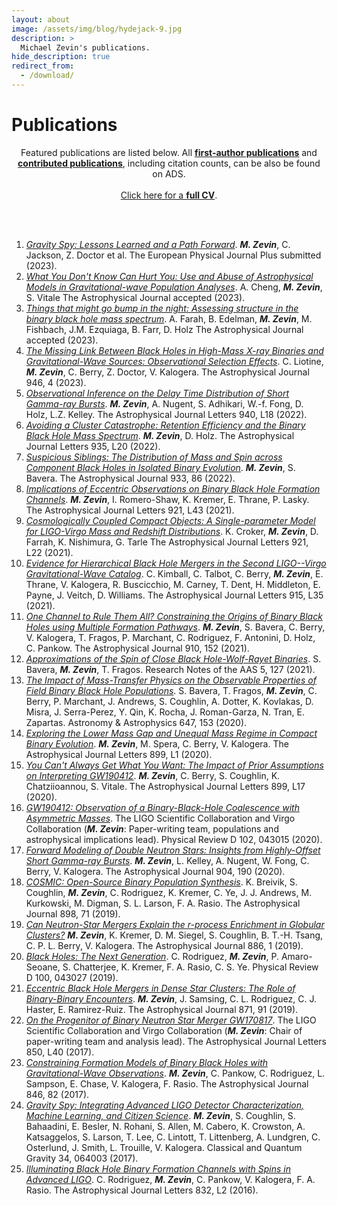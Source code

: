 ```yaml
---
layout: about
image: /assets/img/blog/hydejack-9.jpg
description: >
  Michael Zevin's publications.
hide_description: true
redirect_from:
  - /download/
---
```


# Publications

<center>Featured publications are listed below.
All <a href="https://ui.adsabs.harvard.edu/search/q=%20author%3A%22%5Ezevin%2C%20michael%22%20year%3A2010-2100&sort=date%20desc%2C%20bibcode%20desc&p_=0"><b>first-author publications</b></a> and <a href="https://ui.adsabs.harvard.edu/search/q=%20author%3A%22zevin%2C%20michael%22%20year%3A2010-2100&sort=date%20desc%2C%20bibcode%20desc&p_=0"><b>contributed publications</b></a>, including citation counts, can be also be found on ADS.</center><br>

<center><a href="../cv" target="_blank">Click here for a <b>full CV</b></a>.</center>

<br><br>

<ol>

<li>
<a href="https://ui.adsabs.harvard.edu/abs/2023arXiv230815530Z/abstract" target="_blank">
<i>Gravity Spy: Lessons Learned and a Path Forward</i></a>.
<b><i>M. Zevin</i></b>, C. Jackson, Z. Doctor et al.
The European Physical Journal Plus submitted (2023).
</li>

<li>
<a href="https://ui.adsabs.harvard.edu/abs/2023ApJ...955..127C/abstract" target="_blank">
<i>What You Don't Know Can Hurt You: Use and Abuse of Astrophysical Models in Gravitational-wave Population Analyses</i></a>.
A. Cheng, <b><i>M. Zevin</i></b>, S. Vitale
The Astrophysical Journal accepted (2023).
</li>

<li>
<a href="https://ui.adsabs.harvard.edu/abs/2023ApJ...955..107F/abstract" target="_blank">
<i>Things that might go bump in the night: Assessing structure in the binary black hole mass spectrum</i></a>.
A. Farah, B. Edelman, <b><i>M. Zevin</i></b>, M. Fishbach, J.M. Ezquiaga, B. Farr, D. Holz
The Astrophysical Journal accepted (2023).
</li>

<li>
<a href="https://ui.adsabs.harvard.edu/abs/2023ApJ...946....4L/abstract" target="_blank">
<i>The Missing Link Between Black Holes in High-Mass X-ray Binaries and Gravitational-Wave Sources: Observational Selection Effects</i></a>.
C. Liotine, <b><i>M. Zevin</i></b>, C. Berry, Z. Doctor, V. Kalogera.
The Astrophysical Journal 946, 4 (2023).
</li>

<li>
<a href="https://ui.adsabs.harvard.edu/abs/2022ApJ...940L..18Z/abstract" target="_blank">
<i>Observational Inference on the Delay Time Distribution of Short Gamma-ray Bursts</i></a>.
<b><i>M. Zevin</i></b>, A. Nugent, S. Adhikari, W.-f. Fong, D. Holz, L.Z. Kelley.
The Astrophysical Journal Letters 940, L18 (2022).
</li>

<li>
<a href="https://ui.adsabs.harvard.edu/abs/2022arXiv220508549Z/abstract" target="_blank">
<i>Avoiding a Cluster Catastrophe: Retention Efficiency and the Binary Black Hole Mass Spectrum</i></a>.
<b><i>M. Zevin</i></b>, D. Holz.
The Astrophysical Journal Letters 935, L20 (2022).
</li>

<li>
<a href="https://ui.adsabs.harvard.edu/abs/2022ApJ...933...86Z/abstract" target="_blank">
<i>Suspicious Siblings: The Distribution of Mass and Spin across Component Black Holes in Isolated Binary Evolution</i></a>.
<b><i>M. Zevin</i></b>, S. Bavera.
The Astrophysical Journal 933, 86 (2022).
</li>

<li>
<a href="https://ui.adsabs.harvard.edu/abs/2021ApJ...921L..43Z/abstract" target="_blank">
<i>Implications of Eccentric Observations on Binary Black Hole Formation Channels</i></a>.
<b><i>M. Zevin</i></b>, I. Romero-Shaw, K. Kremer, E. Thrane, P. Lasky. 
The Astrophysical Journal Letters 921, L43 (2021).
</li>

<li>
<a href="https://ui.adsabs.harvard.edu/abs/2021ApJ...921L..22C/abstract" target="_blank">
<i>Cosmologically Coupled Compact Objects: A Single-parameter Model for LIGO-Virgo Mass and Redshift Distributions</i></a>.
K. Croker, <b><i>M. Zevin</i></b>, D. Farrah, K. Nishimura, G. Tarle
The Astrophysical Journal Letters 921, L22 (2021).
</li>

<li>
<a href="https://ui.adsabs.harvard.edu/abs/2021ApJ...915L..35K/abstract" target="_blank">
<i>Evidence for Hierarchical Black Hole Mergers in the Second LIGO--Virgo Gravitational-Wave Catalog</i></a>.
C. Kimball, C. Talbot, C. Berry, <b><i>M. Zevin</i></b>, E. Thrane, V. Kalogera, R. Buscicchio, M. Carney, T. Dent, H. Middleton, E. Payne, J. Veitch, D. Williams. 
The Astrophysical Journal Letters 915, L35 (2021).
</li>

<li>
<a href="https://ui.adsabs.harvard.edu/abs/2021ApJ...910..152Z/abstract" target="_blank">
<i>One Channel to Rule Them All? Constraining the Origins of Binary Black Holes using Multiple Formation Pathways</i></a>.
<b><i>M. Zevin</i></b>, S. Bavera, C. Berry, V. Kalogera, T. Fragos, P. Marchant, C. Rodriguez, F. Antonini, D. Holz, C. Pankow. 
The Astrophysical Journal 910, 152 (2021).
</li>

<li>
<a href="https://ui.adsabs.harvard.edu/abs/2021A%26A...647A.153B/abstract" target="_blank">
<i>Approximations of the Spin of Close Black Hole-Wolf-Rayet Binaries</i></a>.
S. Bavera, <b><i>M. Zevin</i></b>, T. Fragos.
Research Notes of the AAS 5, 127 (2021).
</li>

<li>
<a href="https://ui.adsabs.harvard.edu/abs/2021A%26A...647A.153B/abstract" target="_blank">
<i>The Impact of Mass-Transfer Physics on the Observable Properties of Field Binary Black Hole Populations</i></a>.
S. Bavera, T. Fragos, <b><i>M. Zevin</i></b>, C. Berry, P. Marchant, J. Andrews, S. Coughlin, A. Dotter, K. Kovlakas, D. Misra, J. Serra-Perez, Y. Qin, K. Rocha, J. Roman-Garza, N. Tran, E. Zapartas. 
Astronomy & Astrophysics 647, 153 (2020).
</li>

<li>
<a href="https://ui.adsabs.harvard.edu/abs/2020ApJ...899L...1Z/abstract" target="_blank">
<i>Exploring the Lower Mass Gap and Unequal Mass Regime in Compact Binary Evolution</i></a>.
<b><i>M. Zevin</i></b>, M. Spera, C. Berry, V. Kalogera. 
The Astrophysical Journal Letters 899, L1 (2020).
</li>

<li>
<a href="https://ui.adsabs.harvard.edu/abs/2020ApJ...899L..17Z/abstract" target="_blank">
<i>You Can't Always Get What You Want: The Impact of Prior Assumptions on Interpreting GW190412</i></a>.
<b><i>M. Zevin</i></b>, C. Berry, S. Coughlin, K. Chatziioannou, S. Vitale. 
The Astrophysical Journal Letters 899, L17 (2020).
</li>

<li>
<a href="https://ui.adsabs.harvard.edu/abs/2020arXiv200408342T/abstract" target="_blank">
<i>GW190412: Observation of a Binary-Black-Hole Coalescence with Asymmetric Masses</i></a>.
The LIGO Scientific Collaboration and Virgo Collaboration (<b><i>M. Zevin</i></b>: Paper-writing team, populations and astrophysical implications lead). 
Physical Review D 102, 043015 (2020).
</li>

<li>
<a href="https://ui.adsabs.harvard.edu/abs/2020ApJ...904..190Z/abstract" target="_blank">
<i>Forward Modeling of Double Neutron Stars: Insights from Highly-Offset Short Gamma-ray Bursts</i></a>.
<b><i>M. Zevin</i></b>, L. Kelley, A. Nugent, W. Fong, C. Berry, V. Kalogera. 
The Astrophysical Journal 904, 190 (2020).
</li>

<li>
<a href="https://ui.adsabs.harvard.edu/abs/2020ApJ...898...71B/abstract" target="_blank">
<i>COSMIC: Open-Source Binary Population Synthesis</i></a>.
K. Breivik, S. Coughlin, <b><i>M. Zevin</i></b>, C. Rodriguez, K. Kremer, C. Ye, J. J. Andrews, M. Kurkowski, M. Digman, S. L. Larson, F. A. Rasio. 
The Astrophysical Journal 898, 71 (2019).
</li>

<li>
<a href="https://ui.adsabs.harvard.edu/abs/2019ApJ...886....4Z/abstract" target="_blank">
<i>Can Neutron-Star Mergers Explain the r-process Enrichment in Globular Clusters?</i></a>
<b><i>M. Zevin</i></b>, K. Kremer, D. M. Siegel, S. Coughlin, B. T.-H. Tsang, C. P. L. Berry, V. Kalogera. 
The Astrophysical Journal 886, 1 (2019).
</li>

<li>
<a href="https://ui.adsabs.harvard.edu/abs/2019PhRvD.100d3027R/abstract" target="_blank">
<i>Black Holes: The Next Generation</i></a>.
C. Rodriguez, <b><i>M. Zevin</i></b>, P. Amaro-Seoane, S. Chatterjee, K. Kremer, F. A. Rasio, C. S. Ye. 
Physical Review D 100, 043027 (2019).
</li>

<li>
<a href="https://ui.adsabs.harvard.edu/abs/2019ApJ...871...91Z/abstract" target="_blank">
<i>Eccentric Black Hole Mergers in Dense Star Clusters: The Role of Binary-Binary Encounters</i></a>. 
<b><i>M. Zevin</i></b>, J. Samsing, C. L. Rodriguez, C. J. Haster, E. Ramirez-Ruiz. 
The Astrophysical Journal 871, 91 (2019).
</li>

<li>
<a href="https://ui.adsabs.harvard.edu/abs/2017ApJ...850L..40A/abstract" target="_blank">
<i>On the Progenitor of Binary Neutron Star Merger GW170817</i></a>. 
The LIGO Scientific Collaboration and Virgo Collaboration (<b><i>M. Zevin</i></b>: Chair of paper-writing team and analysis lead). 
The Astrophysical Journal Letters 850, L40 (2017).
</li>

<li>
<a href="https://ui.adsabs.harvard.edu/abs/2017ApJ...846...82Z/abstract" target="_blank">
<i>Constraining Formation Models of Binary Black Holes with Gravitational-Wave Observations</i></a>. 
<b><i>M. Zevin</i></b>, C. Pankow, C. Rodriguez, L. Sampson, E. Chase, V. Kalogera, F. Rasio. 
The Astrophysical Journal 846, 82 (2017).
</li>

<li>
<a href="https://ui.adsabs.harvard.edu/abs/2017CQGra..34f4003Z/abstract" target="_blank">
<i>Gravity Spy: Integrating Advanced LIGO Detector Characterization, Machine Learning, and Citizen Science</i></a>. 
<b><i>M. Zevin</i></b>, S. Coughlin, S. Bahaadini, E. Besler, N. Rohani, S. Allen, M. Cabero, K. Crowston, A. Katsaggelos, S. Larson, T. Lee, C. Lintott, T. Littenberg, A. Lundgren, C. Osterlund, J. Smith, L. Trouille, V. Kalogera. 
Classical and Quantum Gravity 34, 064003 (2017).
</li>

<li>
<a href="https://ui.adsabs.harvard.edu/abs/2016ApJ...832L...2R/abstract" target="_blank">
<i>Illuminating Black Hole Binary Formation Channels with Spins in Advanced LIGO</i></a>. 
C. Rodriguez, <b><i>M. Zevin</i></b>, C. Pankow, V. Kalogera, F. A. Rasio. 
The Astrophysical Journal Letters 832, L2 (2016).
</li>
</ol>

